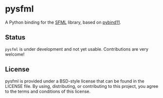 pysfml
======

A Python binding for the [SFML](https://www.sfml-dev.org) library, based on [pybind11](https://github.com/pybind/pybind11).

Status
------

`pysfml` is under development and not yet usable. Contributions are very welcome!

License
-------

pysfml is provided under a BSD-style license that can be found in the LICENSE
file. By using, distributing, or contributing to this project, you agree to the
terms and conditions of this license.
